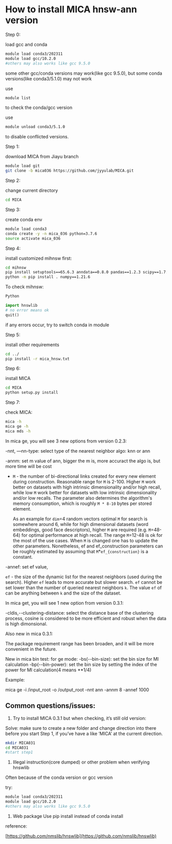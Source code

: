 # How to install MICA hnsw-ann version

Step 0:

load gcc and conda

```bash
module load conda3/202311
module load gcc/10.2.0
#others may also works like gcc 9.5.0
```

some other gcc/conda versions may work(like gcc 9.5.0), but some conda versions(like conda3/5.1.0) may not work

use
```bash
module list
```
to check the conda/gcc version

use 
```bash
module unload conda3/5.1.0
```
to disable conflicted versions.

Step 1:

download MICA from Jiayu branch

```bash
module load git
git clone -b mica036 https://github.com/jyyulab/MICA.git
```

Step 2:

change current directory

```bash
cd MICA
```

Step 3:

create conda env

```bash
module load conda3
conda create -y -n mica_036 python=3.7.6
source activate mica_036
```

Step 4:

install customized mihnsw first:

```bash
cd mihnsw
pip install setuptools==65.6.3 anndata==0.8.0 pandas==1.2.3 scipy==1.7.3 typing==3.7.4.3 typing-extensions==4.7.1 numba==0.53.1 networkx==2.6.3 pybind11
python -m pip install . numpy==1.21.6
```

To check mihnsw:

```bash
Python
```

```python
import hnswlib
# no error means ok
quit()
```

if any errors occur, try to switch conda in module

Step 5:

install other requirements

```bash
cd ../
pip install -r mica_hnsw.txt
```

Step 6:

install MICA

```bash
cd MICA
python setup.py install
```

Step 7:

check MICA:

```bash
mica -h
mica ge -h
mica mds -h
```

In mica ge, you will see 3 new options from version 0.2.3:

-nnt, —nn-type: select type of the nearest neighbor algo: knn or ann

-annm: set m value of ann, bigger the m is, more accuract the algo is, but more time will be cost

- `M` - the number of bi-directional links created for every new element during construction. Reasonable range for `M` is 2-100. Higher `M` work better on datasets with high intrinsic dimensionality and/or high recall, while low `M` work better for datasets with low intrinsic dimensionality and/or low recalls. The parameter also determines the algorithm's memory consumption, which is roughly `M * 8-10` bytes per stored element.
    
    As an example for `dim`=4 random vectors optimal `M` for search is somewhere around 6, while for high dimensional datasets (word embeddings, good face descriptors), higher `M` are required (e.g. `M`=48-64) for optimal performance at high recall. The range `M`=12-48 is ok for the most of the use cases. When `M` is changed one has to update the other parameters. Nonetheless, ef and ef_construction parameters can be roughly estimated by assuming that `M`*`ef_{construction}` is a constant.
    

-annef: set ef value,

 `ef` - the size of the dynamic list for the nearest neighbors (used during the search). Higher `ef` leads to more accurate but slower search. `ef` cannot be set lower than the number of queried nearest neighbors `k`. The value `ef` of can be anything between `k` and the size of the dataset.

In mica get, you will see 1 new option from version 0.3.1:

-cldis,--clustering-distance: select the distance base of the clustering process, cosine is considered to be more efficient and robust when the data is high dimonsional.

Also new in mica 0.3.1:

The package requirement range has been broaden, and it will be more convenient in the future.

New in mica bin test:
for ge mode:
-bs(--bin-size): set the bin size for MI calculation
-bp(--bin-power): set the bin size by setting the index of the power for MI calculation(4 means **1/4)

Example:

mica ge -i /input_root -o /output_root -nnt ann -annm 8 -annef 1000

## Common questions/issues:

1. Try to install MICA 0.3.1 but when checking, it’s still old version: 

Solve: make sure to create a new folder and change direction into there before you start Step 1, if you’ve have a like ‘MICA’ at the current direction.

```bash
mkdir MICA031
cd MICA031
#start step1
```

1. Illegal instruction(core dumped) or other problem when verifying hnswlib

Often because of the conda version or gcc version

try:

```bash
module load conda3/202311
module load gcc/10.2.0
#others may also works like gcc 9.5.0
```

1. Web package
Use pip install instead of conda install

reference: 

[https://github.com/nmslib/hnswlib](https://github.com/nmslib/hnswlib)
